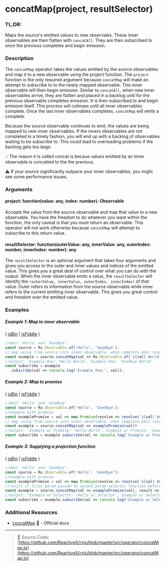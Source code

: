 # concatMap(project, resultSelector)

### TL;DR:
Maps the source's emitted values to new observales.  These inner observables are then flatten with `concatAll`.  They are then subscribed to once the previous completes and begin emission.

### Description
The `concatMap` operator takes the values emitted by the source observables and map it to a new observable using the project function.  The `project` function is the only required argument because `concatMap` will make an attempt to subscribe to to the newly mapped observable.  This inner observable will then begin emission.  Similar to `concatAll`, when new inner observables arrive, they are flatten and placed in a backlog until for the previous observable completes emission.  It is then subscribed to and begin emission itself.  This process will cotinues until all inner observables complete.  Once the last inner observables completes, `concatMap` will emits a complete.

Because the source observable continues to emit, the values are being mapped to new inner observables.  If the inners observables are not completed in a timely fashion, you will end up with a backlog of observables waiting to be subscribe to.  This could lead to overloading problems if the backlog gets too large.

:bulb: The reason it is called concat is becaue values emitted by an inner observable is concatted to the the previous.

:warning: If your source significantly outpace your inner observables, you might see some performance issues.

### Arguments

#### project: function(value: any, index: number): Observable
Accepts the value from the source observable and map that value to a new observable.  You have the freedom to do whatever you want within the function, the only caveat is that you must return an observable.  This operator will not work otherwise because `concatMap` will attempt to subscribe to this return value.

#### resultSelector: function(outerValue: any, innerValue: any, outerIndex: number, innerIndex: number): any
The `resultSelector` is an optional argument that takes four arguments and gives you access to the outer and inner values and indices of the emitted value.  This gives you a great deal of control over what you can do with the output.  When the inner observable emits a value, the `resultSelector` will identify the `(outerValue, innerValue, outerIndex, innerIndex)` of that value.  Outer refers to information from the source observable while inner refers to the current emitting inner observable.  This gives you great control and freedom over the emitted value.

### Examples

##### Example 1: Map to inner observable

( [jsBin](http://jsbin.com/powivemaxu/1/edit?js,console) | [jsFiddle](https://jsfiddle.net/btroncone/y3yx666r/) )

```js
//emit 'Hello' and 'Goodbye'
const source = Rx.Observable.of('Hello', 'Goodbye');
// map value from source into inner observable, when complete emit result and move to next
const example = source.concatMap(val => Rx.Observable.of(`${val} World!`));
//output: 'Example One: 'Hello World', Example One: 'Goodbye World'
const subscribe = example
  .subscribe(val => console.log('Example One:', val));
```

##### Example 2: Map to promise

( [jsBin](http://jsbin.com/celixodeba/1/edit?js,console) | [jsFiddle](https://jsfiddle.net/btroncone/Lym33L97//) )


```js
//emit 'Hello' and 'Goodbye'
const source = Rx.Observable.of('Hello', 'Goodbye');
//example with promise
const examplePromise = val => new Promise(resolve => resolve(`${val} World!`));
// map value from source into inner observable, when complete emit result and move to next
const example = source.concatMap(val => examplePromise(val))
//output: 'Example w/ Promise: 'Hello World', Example w/ Promise: 'Goodbye World'
const subscribe = example.subscribe(val => console.log('Example w/ Promise:', val));
```

##### Example 3: Supplying a projection function

( [jsBin](http://jsbin.com/vihacewozo/1/edit?js,console) | [jsFiddle](https://jsfiddle.net/btroncone/5sr5zzgy/) )

```js
//emit 'Hello' and 'Goodbye'
const source = Rx.Observable.of('Hello', 'Goodbye');
//example with promise
const examplePromise = val => new Promise(resolve => resolve(`${val} World!`));
//result of first param passed to second param selector function before being  returned
const example = source.concatMap(val => examplePromise(val), result => `${result} w/ selector!`);
//output: 'Example w/ Selector: 'Hello w/ Selector', Example w/ Selector: 'Goodbye w/ Selector'
const subscribe = example.subscribe(val => console.log('Example w/ Selector:', val));
```


### Additional Resources
* [concatMap](http://reactivex.io/rxjs/class/es6/Observable.js~Observable.html#instance-method-concatMap) :newspaper: - Official docs

---
> :file_folder: Source Code:  [https://github.com/ReactiveX/rxjs/blob/master/src/operator/concatMap.ts](https://github.com/ReactiveX/rxjs/blob/master/src/operator/concatMap.ts)
